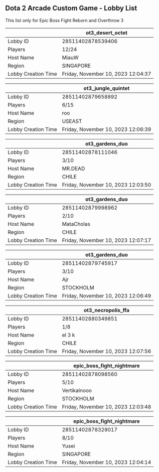## Dota 2 Arcade Custom Game - Lobby List

This list only for Epic Boss Fight Reborn and Overthrow 3

|  | ot3_desert_octet |
| ------ | ------ |
| Lobby ID | 28511402878539406 |
| Players | 12/24 |
| Host Name | MiauW |
| Region | SINGAPORE |
| Lobby Creation Time | Friday, November 10, 2023 12:04:37 |


|  | ot3_jungle_quintet |
| ------ | ------ |
| Lobby ID | 28511402879658892 |
| Players | 6/15 |
| Host Name | roo |
| Region | USEAST |
| Lobby Creation Time | Friday, November 10, 2023 12:06:39 |


|  | ot3_gardens_duo |
| ------ | ------ |
| Lobby ID | 28511402878111046 |
| Players | 3/10 |
| Host Name | MR.DEAD |
| Region | CHILE |
| Lobby Creation Time | Friday, November 10, 2023 12:03:50 |


|  | ot3_gardens_duo |
| ------ | ------ |
| Lobby ID | 28511402879998962 |
| Players | 2/10 |
| Host Name | MataCholas |
| Region | CHILE |
| Lobby Creation Time | Friday, November 10, 2023 12:07:17 |


|  | ot3_gardens_duo |
| ------ | ------ |
| Lobby ID | 28511402879745917 |
| Players | 3/10 |
| Host Name | Ajr |
| Region | STOCKHOLM |
| Lobby Creation Time | Friday, November 10, 2023 12:06:49 |


|  | ot3_necropolis_ffa |
| ------ | ------ |
| Lobby ID | 28511402880349851 |
| Players | 1/8 |
| Host Name | el 3 k |
| Region | CHILE |
| Lobby Creation Time | Friday, November 10, 2023 12:07:56 |


|  | epic_boss_fight_nightmare |
| ------ | ------ |
| Lobby ID | 28511402878098560 |
| Players | 5/10 |
| Host Name | Vertikalnooo |
| Region | STOCKHOLM |
| Lobby Creation Time | Friday, November 10, 2023 12:03:48 |


|  | epic_boss_fight_nightmare |
| ------ | ------ |
| Lobby ID | 28511402878329017 |
| Players | 8/10 |
| Host Name | Yusei |
| Region | SINGAPORE |
| Lobby Creation Time | Friday, November 10, 2023 12:04:14 |


